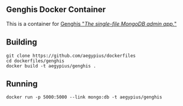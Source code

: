 ## Genghis Docker Container

This is a container for [Genghis "_The single-file MongoDB admin app._"](http://genghisapp.com)

## Building

    git clone https://github.com/aegypius/dockerfiles
    cd dockerfiles/genghis
    docker build -t aegypius/genghis .

## Running

    docker run -p 5000:5000 --link mongo:db -t aegypius/genghis
